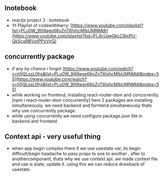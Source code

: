 ## Inotebook

- reactjs project 3 : inotebook
- Yt Playlist of codewithharry: [https://www.youtube.com/playlist?list=PLu0W_9lII9agx66oZnT6IyhcMIbUMNMdt](https://www.youtube.com/playlist?list=PL4cUxeGkcC9ixPU-QkScoRBVxtPPzVjrQ)

## concurrently package

- if any by chance i forgot [https://www.youtube.com/watch?v=hfjQLssL0hs&list=PLu0W_9lII9agx66oZnT6IyhcMIbUMNMdt&index=55](https://www.youtube.com/watch?v=hfjQLssL0hs&list=PLu0W_9lII9agx66oZnT6IyhcMIbUMNMdt&index=55)
- while working on frontend, installing react-router-dom and concurrently [npm i react-router-dom concurrently] here 2 packages are installing simultaneously. we need backend and forntend simultaneously thats why use concurrently package.
- while using concurrently we need configure package.json file in backend and frontend

## Context api - very useful thing

- when app begin complex there if we use usestate var, its begin difficult/begin headache to pass props to one to another , after to anothercomponent, thats why we use context api. we made context file and use is state, update it. using this we can reduce drawback of usestate.
